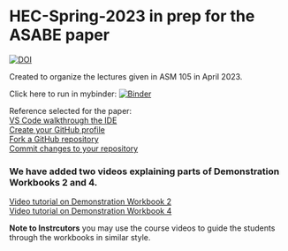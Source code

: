 # HEC-Spring-2023 in prep for the ASABE paper
[![DOI](https://zenodo.org/badge/629244238.svg)](https://zenodo.org/badge/latestdoi/629244238)


Created to organize the lectures given in ASM 105 in April 2023.

Click here to run in mybinder:
[![Binder](https://mybinder.org/badge_logo.svg)](https://mybinder.org/v2/gh/oats-center/PythonInDigitalAg/HEAD)

Reference selected for the paper:  
[VS Code walkthrough the IDE](https://youtu.be/B-s71n0dHUk?si=P9fCCpTmndf3yxnL)    
[Create your GitHub profile](https://youtu.be/ZhHDfZ-l7ZU?si=RXl7QwyR8WxIiLbg)  
[Fork a GitHub repository](https://youtu.be/ZB9VgHFqqXU?si=ZaZ-V5kLYc3gZWrn)  
[Commit changes to your repository](https://youtu.be/nT1NPCyTtyo?si=ObX0uZTESoEN-BJJ)  

### We have added two videos explaining parts of Demonstration Workbooks 2 and 4.

 [Video tutorial on Demonstration Workbook 2](https://youtu.be/0KHdMqQzisk)  
 [Video tutorial on Demonstration Workbook 4](https://youtu.be/JtbCXUeL688)  

**Note to Instrcutors**
you may use the course videos to guide the students through the workbooks in similar style.

